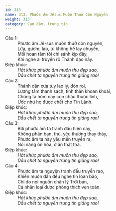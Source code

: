 ```yaml
---
id: 313
name: 313. Phước Âm Jêsus Muôn Thuở Còn Nguyên
weight: 313
category: Can đảm, trung tín
---
```

<dl><dt>Câu 1:</dt><dd data-verse="1">Phước âm Jê-sus muôn thuở còn nguyên, <br/>Lửa, gươm, lao, tù không hề lay chuyển, <br/>Mối hoan tâm tôi chi sánh kịp đây, <br/>Khi nghe ai truyền rõ Thánh đạo nầy. </dd><dt>Điệp khúc:</dt><dd data-chorus="1"><em>Hát khúc phước âm muôn thu đẹp sao, <br/>Dẫu chết ta nguyền trung tín giảng rao! </em></dd><dt>Câu 2:</dt><dd data-verse="2">Thánh dân xưa tuy lao lý, đòn roi, <br/>Lương tâm thanh sạch, tinh thần khoan khoái, <br/>Chúng ta hôm nay con cháu thuộc linh, <br/>Ước như họ được chết cho Tin Lành. </dd><dt>Điệp khúc:</dt><dd data-chorus="1"><em>Hát khúc phước âm muôn thu đẹp sao, <br/>Dẫu chết ta nguyền trung tín giảng rao! </em></dd><dt>Câu 3:</dt><dd data-verse="3">Bởi phước âm ta tranh đấu hiện nay, <br/>Không phân bạn, thù, yêu thương thay thảy, <br/>Phước âm ta nay yêu mến truyền ra, <br/>Nói năng ôn hòa, ở ăn thật thà. </dd><dt>Điệp khúc:</dt><dd data-chorus="1"><em>Hát khúc phước âm muôn thu đẹp sao, <br/>Dẫu chết ta nguyền trung tín giảng rao! </em></dd><dt>Câu 4:</dt><dd data-verse="4">Phước âm ta nguyện tranh đấu truyền rao, <br/>Khiến muôn dân đều nghe tin loan báo, <br/>Chỉ do nơi nguồn chân lý Trời ban, <br/>Cả nhân loại được phóng thích vẹn toàn. </dd><dt>Điệp khúc:</dt><dd data-chorus="1"><em>Hát khúc phước âm muôn thu đẹp sao, <br/>Dẫu chết ta nguyền trung tín giảng rao! </em></dd></dl>
